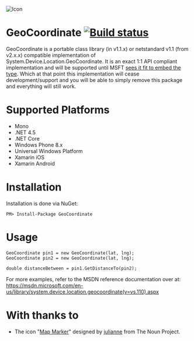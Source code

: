 ![Icon](https://i.imgur.com/OfoiwTs.png)
# GeoCoordinate [![Build status](https://ci.appveyor.com/api/projects/status/k18x42mpj4bp93rn?svg=true)](https://ci.appveyor.com/project/ghuntley/geocoordinate)


GeoCoordinate is a portable class library (in v1.1.x) or netstandard v1.1 (from v2.x.x) compatible implementation of System.Device.Location.GeoCoordinate. It is an exact 1:1 API compliant implementation and will be supported until MSFT [sees it fit to embed the type](https://visualstudio.uservoice.com/forums/121579-visual-studio-2015/suggestions/5221530-geocoordinate-class-included-in-portable-class-lib). Which at that point this implementation will cease development/support and you will be able to simply remove this package and everything will still work.

# Supported Platforms

* Mono
* .NET 4.5
* .NET Core
* Windows Phone 8.x
* Universal Windows Platform
* Xamarin iOS
* Xamarin Android

# Installation
Installation is done via NuGet:

    PM> Install-Package GeoCoordinate
    
# Usage

    GeoCoordinate pin1 = new GeoCoordinate(lat, lng);
    GeoCoordinate pin2 = new GeoCoordinate(lat, lng);
    
    double distanceBetween = pin1.GetDistanceTo(pin2);

For more examples, refer to the MSDN reference documentation over at: https://msdn.microsoft.com/en-us/library/system.device.location.geocoordinate(v=vs.110).aspx

# With thanks to
* The icon "[Map Marker](https://thenounproject.com/term/map-marker/60112)" designed by [julianne](https://thenounproject.com/janne232) from The Noun Project.

